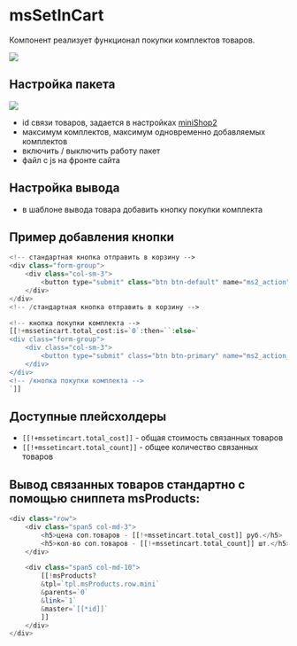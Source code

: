 # msSetInCart

Компонент реализует функционал покупки комплектов товаров.

[![](https://file.modx.pro/files/d/9/e/d9efbebbfef6b748a2027a3a8813a3bes.jpg)](https://file.modx.pro/files/d/9/e/d9efbebbfef6b748a2027a3a8813a3be.png)

## Настройка пакета

[![](https://file.modx.pro/files/c/7/1/c7163e1f39c4bbb6baba7ed904077128s.jpg)](https://file.modx.pro/files/c/7/1/c7163e1f39c4bbb6baba7ed904077128.png)

* id связи товаров, задается в настройках [miniShop2][1]
* максимум комплектов, максимум одновременно добавляемых комплектов
* включить / выключить работу пакет
* файл с js на фронте сайта

## Настройка вывода

* в шаблоне вывода товара добавить кнопку покупки комплекта

## Пример добавления кнопки

```php
<!-- стандартная кнопка отправить в корзину -->
<div class="form-group">
    <div class="col-sm-3">
        <button type="submit" class="btn btn-default" name="ms2_action" value="cart/add"><i class="glyphicon glyphicon-barcode"></i> [[%ms2_frontend_add_to_cart]]</button>
    </div>
</div>
<!-- /стандартная кнопка отправить в корзину -->

<!-- кнопка покупки комплекта -->
[[!+mssetincart.total_cost:is=`0`:then=``:else=`
<div class="form-group">
    <div class="col-sm-3">
        <button type="submit" class="btn btn-primary" name="ms2_action_set" value="cart/addset"><i class="glyphicon glyphicon-barcode"></i> [[%ms2_frontend_add_to_cart]] набор</button>
    </div>
</div>
<!-- /кнопка покупки комплекта -->
`]]
```

## Доступные плейсхолдеры

* `[[!+mssetincart.total_cost]]` - общая стоимость связанных товаров
* `[[!+mssetincart.total_count]]` - общее количество связанных товаров

## Вывод связанных товаров стандартно с помощью сниппета msProducts:

```php
<div class="row">
    <div class="span5 col-md-3">
        <h5>цена соп.товаров - [[!+mssetincart.total_cost]] руб.</h5>
        <h5>кол-во соп.товаров - [[!+mssetincart.total_count]] шт.</h5>
    </div>

    <div class="span5 col-md-10">
        [[!msProducts?
        &tpl=`tpl.msProducts.row.mini`
        &parents=`0`
        &link=`1`
        &master=`[[*id]]`
        ]]
    </div>
</div>
```

[1]: /components/minishop2/
